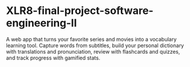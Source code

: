 # XLR8-final-project-software-engineering-II
A web app that turns your favorite series and movies into a vocabulary learning tool. Capture words from subtitles, build your personal dictionary with translations and pronunciation, review with flashcards and quizzes, and track progress with gamified stats.
